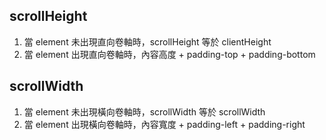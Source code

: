 ## scrollHeight
1. 當 element 未出現直向卷軸時，scrollHeight 等於 clientHeight
2. 當 element 出現直向卷軸時，內容高度 + padding-top + padding-bottom

## scrollWidth
1. 當 element 未出現橫向卷軸時，scrollWidth 等於 scrollWidth
2. 當 element 出現橫向卷軸時，內容寬度 + padding-left + padding-right